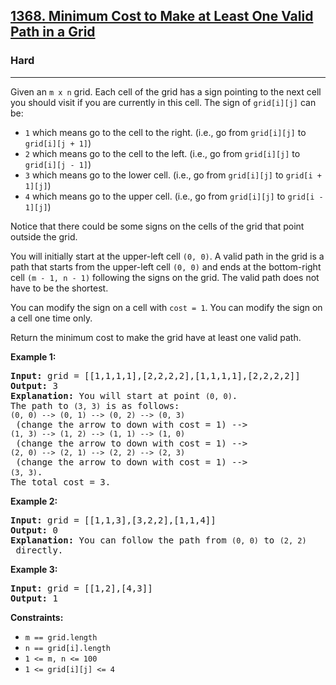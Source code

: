 ### <h2><a href="https://leetcode.com/problems/minimum-cost-to-make-at-least-one-valid-path-in-a-grid/">1368. Minimum Cost to Make at Least One Valid Path in a Grid</a></h2>  
<h3>Hard</h3>  
<hr>  
<div>  
<p>Given an <code>m x n</code> grid. Each cell of the grid has a sign pointing to the next cell you should visit if you are currently in this cell. The sign of <code>grid[i][j]</code> can be:</p>  
<ul>  
<li><code>1</code> which means go to the cell to the right. (i.e., go from <code>grid[i][j]</code> to <code>grid[i][j + 1]</code>)</li>  
<li><code>2</code> which means go to the cell to the left. (i.e., go from <code>grid[i][j]</code> to <code>grid[i][j - 1]</code>)</li>  
<li><code>3</code> which means go to the lower cell. (i.e., go from <code>grid[i][j]</code> to <code>grid[i + 1][j]</code>)</li>  
<li><code>4</code> which means go to the upper cell. (i.e., go from <code>grid[i][j]</code> to <code>grid[i - 1][j]</code>)</li>  
</ul>  

<p>Notice that there could be some signs on the cells of the grid that point outside the grid.</p>  

<p>You will initially start at the upper-left cell <code>(0, 0)</code>. A valid path in the grid is a path that starts from the upper-left cell <code>(0, 0)</code> and ends at the bottom-right cell <code>(m - 1, n - 1)</code> following the signs on the grid. The valid path does not have to be the shortest.</p>  

<p>You can modify the sign on a cell with <code>cost = 1</code>. You can modify the sign on a cell one time only.</p>  

<p>Return the minimum cost to make the grid have at least one valid path.</p>  

<p><strong>Example 1:</strong></p>  
<pre><strong>Input:</strong> grid = [[1,1,1,1],[2,2,2,2],[1,1,1,1],[2,2,2,2]]  
<strong>Output:</strong> 3  
<strong>Explanation:</strong> You will start at point <code>(0, 0)</code>.  
The path to <code>(3, 3)</code> is as follows:  
<code>(0, 0) --> (0, 1) --> (0, 2) --> (0, 3)</code> (change the arrow to down with cost = 1) -->  
<code>(1, 3) --> (1, 2) --> (1, 1) --> (1, 0)</code> (change the arrow to down with cost = 1) -->  
<code>(2, 0) --> (2, 1) --> (2, 2) --> (2, 3)</code> (change the arrow to down with cost = 1) -->  
<code>(3, 3)</code>.  
The total cost = 3.  
</pre>  

<p><strong>Example 2:</strong></p>  
<pre><strong>Input:</strong> grid = [[1,1,3],[3,2,2],[1,1,4]]  
<strong>Output:</strong> 0  
<strong>Explanation:</strong> You can follow the path from <code>(0, 0)</code> to <code>(2, 2)</code> directly.  
</pre>  

<p><strong>Example 3:</strong></p>  
<pre><strong>Input:</strong> grid = [[1,2],[4,3]]  
<strong>Output:</strong> 1  
</pre>  

<p><strong>Constraints:</strong></p>  
<ul>  
<li><code>m == grid.length</code></li>  
<li><code>n == grid[i].length</code></li>  
<li><code>1 <= m, n <= 100</code></li>  
<li><code>1 <= grid[i][j] <= 4</code></li>  
</ul>  
</div>  

